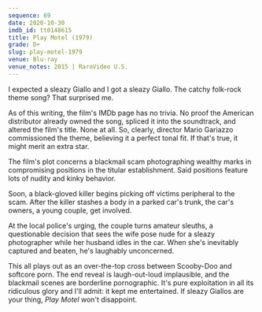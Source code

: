 ```yaml
---
sequence: 69
date: 2020-10-30
imdb_id: tt0148615
title: Play Motel (1979)
grade: D+
slug: play-motel-1979
venue: Blu-ray
venue_notes: 2015 | RaroVideo U.S.
---
```


I expected a sleazy Giallo and I got a sleazy Giallo. The catchy folk-rock theme song? That surprised me.

<!-- end -->

As of this writing, the film's IMDb page has no trivia. No proof the American distributor already owned the song, spliced it into the soundtrack, and altered the film's title. None at all. So, clearly, director Mario Gariazzo commissioned the theme, believing it a perfect tonal fit. If that's true, it might merit an extra star.

The film's plot concerns a blackmail scam photographing wealthy marks in compromising positions in the titular establishment. Said positions feature lots of nudity and kinky behavior.

Soon, a black-gloved killer begins picking off victims peripheral to the scam. After the killer stashes a body in a parked car's trunk, the car's owners, a young couple, get involved.

At the local police's urging, the couple turns amateur sleuths, a questionable decision that sees the wife pose nude for a sleazy photographer while her husband idles in the car. When she's inevitably captured and beaten, he's laughably unconcerned.

This all plays out as an over-the-top cross between Scooby-Doo and softcore porn. The end reveal is laugh-out-loud implausible, and the blackmail scenes are borderline pornographic. It's pure exploitation in all its ridiculous glory and I'll admit: it kept me entertained. If sleazy Giallos are your thing, _Play Motel_ won't disappoint.
